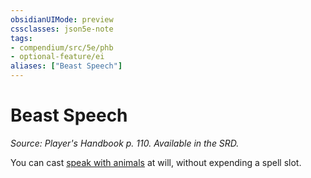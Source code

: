 ```yaml
---
obsidianUIMode: preview
cssclasses: json5e-note
tags:
- compendium/src/5e/phb
- optional-feature/ei
aliases: ["Beast Speech"]
---
```

# Beast Speech
*Source: Player's Handbook p. 110. Available in the SRD.* 

You can cast [speak with animals](../spells/speak-with-animals.md#) at will, without expending a spell slot.